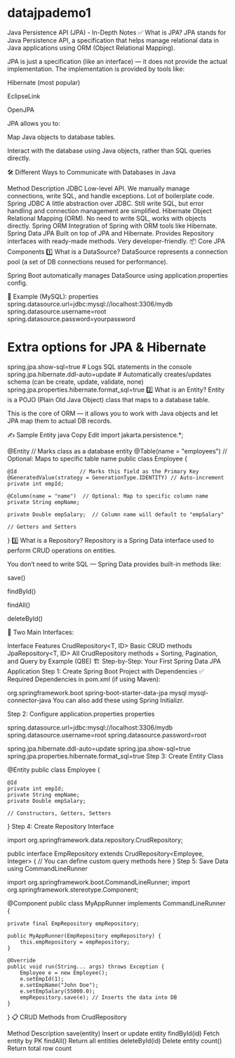 # datajpademo1
Java Persistence API (JPA) - In-Depth Notes
✅ What is JPA?
JPA stands for Java Persistence API, a specification that helps manage relational data in Java applications using ORM (Object Relational Mapping).

JPA is just a specification (like an interface) — it does not provide the actual implementation. The implementation is provided by tools like:

Hibernate (most popular)

EclipseLink

OpenJPA

JPA allows you to:

Map Java objects to database tables.

Interact with the database using Java objects, rather than SQL queries directly.

🛠️ Different Ways to Communicate with Databases in Java

Method	Description
JDBC	Low-level API. We manually manage connections, write SQL, and handle exceptions. Lot of boilerplate code.
Spring JDBC	A little abstraction over JDBC. Still write SQL, but error handling and connection management are simplified.
Hibernate	Object Relational Mapping (ORM). No need to write SQL, works with objects directly.
Spring ORM	Integration of Spring with ORM tools like Hibernate.
Spring Data JPA	Built on top of JPA and Hibernate. Provides Repository interfaces with ready-made methods. Very developer-friendly.
📦 Core JPA Components
1️⃣ What is a DataSource?
DataSource represents a connection pool (a set of DB connections reused for performance).

Spring Boot automatically manages DataSource using application.properties config.

🔧 Example (MySQL):
properties
spring.datasource.url=jdbc:mysql://localhost:3306/mydb
spring.datasource.username=root
spring.datasource.password=yourpassword

# Extra options for JPA & Hibernate
spring.jpa.show-sql=true               # Logs SQL statements in the console
spring.jpa.hibernate.ddl-auto=update  # Automatically creates/updates schema (can be create, update, validate, none)
spring.jpa.properties.hibernate.format_sql=true
2️⃣ What is an Entity?
Entity is a POJO (Plain Old Java Object) class that maps to a database table.

This is the core of ORM — it allows you to work with Java objects and let JPA map them to actual DB records.

✍️ Sample Entity
java
Copy
Edit
import jakarta.persistence.*;

@Entity                     // Marks class as a database entity
@Table(name = "employees")  // Optional: Maps to specific table name
public class Employee {

    @Id                    // Marks this field as the Primary Key
    @GeneratedValue(strategy = GenerationType.IDENTITY) // Auto-increment
    private int empId;

    @Column(name = "name")  // Optional: Map to specific column name
    private String empName;

    private Double empSalary;  // Column name will default to "empSalary"

    // Getters and Setters
}
3️⃣ What is a Repository?
Repository is a Spring Data interface used to perform CRUD operations on entities.

You don’t need to write SQL — Spring Data provides built-in methods like:

save()

findById()

findAll()

deleteById()

🧠 Two Main Interfaces:

Interface	Features
CrudRepository<T, ID>	Basic CRUD methods
JpaRepository<T, ID>	All CrudRepository methods + Sorting, Pagination, and Query by Example (QBE)
🏗️ Step-by-Step: Your First Spring Data JPA Application
Step 1: Create Spring Boot Project with Dependencies
✅ Required Dependencies in pom.xml (if using Maven):


<dependency>
    <groupId>org.springframework.boot</groupId>
    <artifactId>spring-boot-starter-data-jpa</artifactId>
</dependency>
<dependency>
    <groupId>mysql</groupId>
    <artifactId>mysql-connector-java</artifactId>
</dependency>
You can also add these using Spring Initializr.

Step 2: Configure application.properties
properties

spring.datasource.url=jdbc:mysql://localhost:3306/mydb
spring.datasource.username=root
spring.datasource.password=root

spring.jpa.hibernate.ddl-auto=update
spring.jpa.show-sql=true
spring.jpa.properties.hibernate.format_sql=true
Step 3: Create Entity Class

@Entity
public class Employee {

    @Id
    private int empId;
    private String empName;
    private Double empSalary;

    // Constructors, Getters, Setters
}
Step 4: Create Repository Interface

import org.springframework.data.repository.CrudRepository;

public interface EmpRepository extends CrudRepository<Employee, Integer> {
    // You can define custom query methods here
}
Step 5: Save Data using CommandLineRunner

import org.springframework.boot.CommandLineRunner;
import org.springframework.stereotype.Component;

@Component
public class MyAppRunner implements CommandLineRunner {

    private final EmpRepository empRepository;

    public MyAppRunner(EmpRepository empRepository) {
        this.empRepository = empRepository;
    }

    @Override
    public void run(String... args) throws Exception {
        Employee e = new Employee();
        e.setEmpId(1);
        e.setEmpName("John Doe");
        e.setEmpSalary(55000.0);
        empRepository.save(e); // Inserts the data into DB
    }
}
📋 CRUD Methods from CrudRepository

Method	Description
save(entity)	Insert or update entity
findById(id)	Fetch entity by PK
findAll()	Return all entities
deleteById(id)	Delete entity
count()	Return total row count
